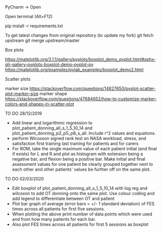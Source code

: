 PyCharm -> Open

Open terminal (Alt+F12)

pip install -r requirements.txt


To get latest changes from original repository (to update my fork)
git fetch upstream
git merge upstream/master


Box plots

https://matplotlib.org/3.1.1/gallery/pyplots/boxplot_demo_pyplot.html#sphx-glr-gallery-pyplots-boxplot-demo-pyplot-py
https://matplotlib.org/examples/pylab_examples/boxplot_demo2.html


Scatter plots

marker size
https://stackoverflow.com/questions/14827650/pyplot-scatter-plot-marker-size
marker shape
https://stackoverflow.com/questions/47684652/how-to-customize-marker-colors-and-shapes-in-scatter-plot

TO DO 28/12/2019
- Add linear and logarithmic regression to plot_patient_donning_all_s_1_5_10_14 
    and plot_patient_donning_p2_p5_p8_s_all. Include r^2 values and equations.
- perform Wicoxson signed rank test on NASA workload, stress, and
    satisfaction first training last training for patients and for carers
- For ROM, take the single maximum value of each patient initial (and final if exists) 
    for L and R and plot as histogram with extension being a negative bar, and flexion
    being a positive bar. Make initial and final assessment values for one patient 
    be clearly grouped together next to each other and other patients' values be further
    off on the same plot.
    
TO DO 02/03/2020
- Edit boxplot of plot_patient_donning_all_s_1_5_10_14 with log reg and wilcoxon to add OT 
    donning onto the same plot. Use colour coding and add legend to differentiate between 
    OT and patient
- Plot bar graph of average (error bars = +/- 1 standard deviation) 
    of FES times across all patients for first five sessions.
- When plotting the above print number of data points which were used and from how many 
    patients for each bar.
- Also plot FES times across all patients for first 5 sessions as boxplot

